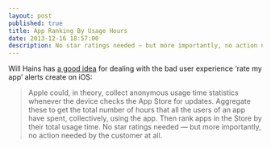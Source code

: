 ```yaml
---
layout: post
published: true
title: App Ranking By Usage Hours
date: 2013-12-16 18:57:00
description: No star ratings needed — but more importantly, no action needed by the customer at all.
---
```

Will Hains has [a good idea](http://willhains.com/post/69933018153/end-app-store-ratings) for dealing with the bad user experience ‘rate my app’ alerts create on iOS:

> Apple could, in theory, collect anonymous usage time statistics whenever the device checks the App Store for updates. Aggregate these to get the total number of hours that all the users of an app have spent, collectively, using the app. Then rank apps in the Store by their total usage time. No star ratings needed — but more importantly, no action needed by the customer at all.